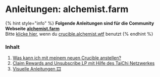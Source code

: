 # Anleitungen: alchemist.farm

{% hint style="info" %}
**Folgende Anleitungen sind für die Community Webseite** [**alchemist.farm**](https://alchemist.farm/)  
Bitte [klicke hier](../guides-crucible.alchemist.wtf/), wenn du [crucible.alchemist.wtf](https://crucible.alchemist.wtf/) benutzt
{% endhint %}

### Inhalt

1. [Was kann ich mit meinem neuen Crucible anstellen?](i-minted-a-crucible-now-what.md)
2. [Claim Rewards and Unsubscribe LP mit Hilfe des TaiChi Netzwerkes](how-to-claim-rewards-and-unsubscribe-your-lp-from-the-aludel-using-the-taichi-network.md)
3. [Visuelle Anleitungen 🎞](visual-guides.md)


